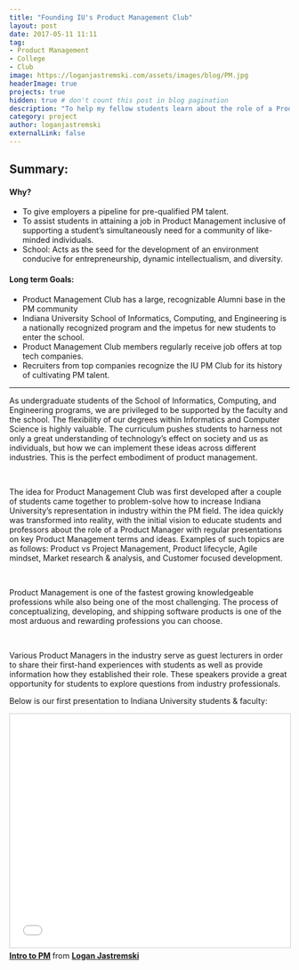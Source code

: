 ```yaml
---
title: "Founding IU's Product Management Club"
layout: post
date: 2017-05-11 11:11
tag:
- Product Management
- College
- Club
image: https://loganjastremski.com/assets/images/blog/PM.jpg  
headerImage: true
projects: true
hidden: true # don't count this post in blog pagination
description: "To help my fellow students learn about the role of a Product Manager"
category: project
author: loganjastremski
externalLink: false
---
```


## Summary:

#### Why?
<ul>
<li>To give employers a pipeline for pre-qualified PM talent.</li>
<li>To assist students in attaining a job in Product Management inclusive of supporting a student’s simultaneously need for a community of like-minded individuals.</li>
<li>School: Acts as the seed for the development of an environment conducive for entrepreneurship, dynamic intellectualism, and diversity.</li>
</ul>

#### Long term Goals:
<ul>
<li>Product Management Club has a large, recognizable Alumni base in the PM community</li>
<li>Indiana University School of Informatics, Computing, and Engineering is a nationally recognized program and the impetus for new students to enter the school.</li>
<li>Product Management Club members regularly receive job offers at top tech companies.</li>
<li>Recruiters from top companies recognize the IU PM Club for its history of cultivating PM talent.</li>
</ul>

---

As undergraduate students of the School of Informatics, Computing, and Engineering programs, we are privileged to be supported by the faculty and the school.  The flexibility of our degrees within Informatics and Computer Science is highly valuable. The curriculum pushes students to harness not only a great understanding of technology’s effect on society and us as individuals, but how we can implement these ideas across different industries. This is the perfect embodiment of product management.

<br>

The idea for Product Management Club was first developed after a couple of students came together to problem-solve how to increase Indiana University’s representation in industry within the PM field. The idea quickly was transformed into reality, with the initial vision to educate students and professors about the role of a Product Manager with regular presentations on key Product Management terms and ideas. Examples of such topics are as follows: Product vs Project Management, Product lifecycle, Agile mindset, Market research & analysis, and Customer focused development.

<br>

Product Management is one of the fastest growing knowledgeable professions while also being one of the most challenging. The process of conceptualizing, developing, and shipping software products is one of the most arduous and rewarding professions you can choose.

<br>

Various Product Managers in the industry serve as guest lecturers in order to share their first-hand experiences with students as well as provide information how they established their role. These speakers provide a great opportunity for students to explore questions from industry professionals.



Below is our first presentation to Indiana University students & faculty:
<iframe src="//www.slideshare.net/slideshow/embed_code/key/zI6A0j9jSZpgXc" width="510" height="420" frameborder="0" marginwidth="0" marginheight="0" scrolling="no" style="border:1px solid #CCC; border-width:1px; margin-bottom:5px; max-width: 100%;" allowfullscreen> </iframe> <div style="margin-bottom:5px"> <strong> <a href="//www.slideshare.net/LoganJastremski/intro-to-pm-82008553" title="Intro to PM" target="_blank">Intro to PM</a> </strong> from <strong><a href="//www.slideshare.net/LoganJastremski" target="_blank">Logan Jastremski</a></strong> </div>






